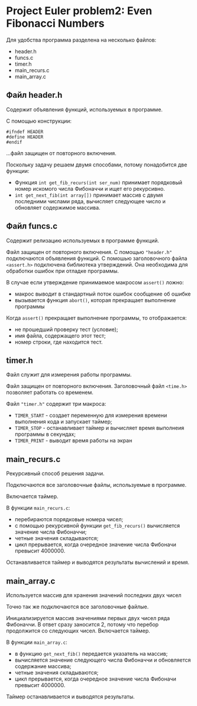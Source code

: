 # Project Euler problem2: Even Fibonacci Numbers

Для удобства программа разделена на несколько файлов:
* header.h
* funcs.c
* timer.h
* main_recurs.c
* main_array.c


## Файл header.h
Содержит объявления  функций, используемых в программе.

С помощью конструкции:
```
#ifndef HEADER
#define HEADER
#endif
```
...файл защищен от повторного включения.

Поскольку задачу решаем двумя способами, потому понадобится две функции:
* Функция `int get_fib_recurs(int ser_num)` принимает порядковый номер искомого числа Фибоначчи и ищет его рекурсивно.
* `int get_next_fib(int array[])` принимает массив с двумя последними числами ряда, вычисляет следующее число и обновляет содержимое массива.


## Файл funcs.c
Содержит релизацию используемых в программе функций.

Файл защищен от повторного включения.
С помощью `"header.h"` подключаются объявления функций.
С помошью заголовочного файла `<assert.h>` подключена библиотека утверждений. Она необходима для обработки ошибок  при отладке программы.

В случае если утверждение принимаемое макросом `assert()` ложно:
* макрос выводит в стандартный поток ошибок сообщение об ошибке
* вызывается функция `abort()`, которая прекращает выполнение программы
 
Когда `assert()` прекращает выполнение программы, то отображается:
* не прошедший проверку тест (условие);
* имя файла, содержащего этот тест;
* номер строки, где находится тест.


## timer.h
Файл служит для измерения работы программы.

Файл защищен от повторного включения.
Заголовочный файл `<time.h>` позволяет работать со временем.

Файл `"timer.h"` cодержит три макроса:
* `TIMER_START`	- создает переменную для измерения времени выполнения кода и запускает таймер; 
* `TIMER_STOP`	- останавливает таймер и вычисляет время выполнеия программы в секундах;
* `TIMER_PRINT`	- выводит время работы на экран


## main_recurs.c
Рекурсивный способ решения задачи.

Подключаются все заголовочные файлы, используемые в программе.

Включается таймер.

В функции `main_recurs.c`:
* перебираются порядковые номера чисел;
* с помощью рекурсивной функции `get_fib_recurs()` вычисляется значение числа Фибоначчи;
* четные значения складываются;
* цикл прерывается, когда очередное значение числа Фибоначи превысит 4000000.

Останавливается таймер и выводятся результаты вычислений и время.


## main_array.c
Используется массив для хранения значений последних двух чисел 

Точно так же подключаются все заголовочные файлые.

Инициализируется массив значениями первых двух чисел ряда Фибоначчи.
В ответ сразу заносится 2, потому что перебор продолжится со следующих чисел.
Включается таймер.

В функции `main_array.c`:
* в функцию `get_next_fib()` передается указатель на массив;
* вычисляется значение следующего числа Фибоначчи и обновляется содержание массива;
* четные значения складываются;
* цикл прерывается, когда очередное значение числа Фибоначи превысит 4000000.

Таймер останавливается и выводятся результаты.
